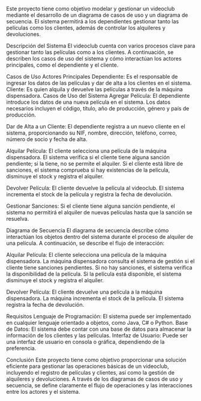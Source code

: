 Este proyecto tiene como objetivo modelar y gestionar un videoclub mediante el desarrollo de un diagrama de casos de uso y un diagrama de secuencia. El sistema permitirá a los dependientes gestionar tanto las películas como los clientes, además de controlar los alquileres y devoluciones.

Descripción del Sistema
El videoclub cuenta con varios procesos clave para gestionar tanto las películas como a los clientes. A continuación, se describen los casos de uso del sistema y cómo interactúan los actores principales, como el dependiente y el cliente.

Casos de Uso
Actores Principales
Dependiente: Es el responsable de ingresar los datos de las películas y dar de alta a los clientes en el sistema.
Cliente: Es quien alquila y devuelve las películas a través de la máquina dispensadora.
Casos de Uso del Sistema
Agregar Película:
El dependiente introduce los datos de una nueva película en el sistema. Los datos necesarios incluyen el código, título, año de producción, género y país de producción.

Dar de Alta a un Cliente:
El dependiente registra a un nuevo cliente en el sistema, proporcionando su NIF, nombre, dirección, teléfono, correo, número de socio y fecha de alta.

Alquilar Película:
El cliente selecciona una película de la máquina dispensadora. El sistema verifica si el cliente tiene alguna sanción pendiente; si la tiene, no se permite el alquiler. Si el cliente está libre de sanciones, el sistema comprueba si hay existencias de la película, disminuye el stock y registra el alquiler.

Devolver Película:
El cliente devuelve la película al videoclub. El sistema incrementa el stock de la película y registra la fecha de devolución.

Gestionar Sanciones:
Si el cliente tiene alguna sanción pendiente, el sistema no permitirá el alquiler de nuevas películas hasta que la sanción se resuelva.

Diagrama de Secuencia
El diagrama de secuencia describe cómo interactúan los objetos dentro del sistema durante el proceso de alquiler de una película. A continuación, se describe el flujo de interacción:

Alquilar Película:
El cliente selecciona una película de la máquina dispensadora.
La máquina dispensadora consulta el sistema de gestión si el cliente tiene sanciones pendientes.
Si no hay sanciones, el sistema verifica la disponibilidad de la película.
Si la película está disponible, el sistema disminuye el stock y registra el alquiler.

Devolver Película:
El cliente devuelve una película a la máquina dispensadora.
La máquina incrementa el stock de la película.
El sistema registra la fecha de devolución.

Requisitos
Lenguaje de Programación: El sistema puede ser implementado en cualquier lenguaje orientado a objetos, como Java, C# o Python.
Base de Datos: El sistema debe contar con una base de datos para almacenar la información de los clientes y las películas.
Interfaz de Usuario: Puede ser una interfaz de usuario en consola o gráfica, dependiendo de la preferencia.

Conclusión
Este proyecto tiene como objetivo proporcionar una solución eficiente para gestionar las operaciones básicas de un videoclub, incluyendo el registro de películas y clientes, así como la gestión de alquileres y devoluciones. A través de los diagramas de casos de uso y secuencia, se define claramente el flujo de operaciones y las interacciones entre los actores y el sistema.
